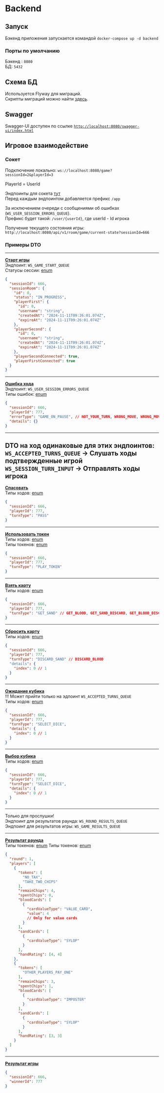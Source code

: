 # Backend

## Запуск

Бэкенд приложения запускается командой `docker-compose up -d backend`

### Порты по умолчанию

Бэкенд : `8080` \
БД: `5432`

## Схема БД

Используется Flyway для миграций. \
Скрипты миграций можно найти [здесь](src/main/resources/db).

## Swagger

Swagger-UI доступен по ссылке [`http://localhost:8080/swagger-ui/index.html`](http://localhost:8080/swagger-ui/index.html)

## Игровое взаимодействие

### Сокет

Подключение локально: `ws://localhost:8080/game?sessionId=2&playerId=3`

PlayerId = UserId

Эндпоинты для сокета [тут](src/main/java/ru/ngtu/sabacc/constants/WebSocketApiEndpoint.java) \
Перед каждым эндпоинтом добавляется префикс `/app` 

За исключением очереди с сообщениями об ошибках (`WS_USER_SESSION_ERRORS_QUEUE`). \
Префикс будет такой: `/user/{userId}`, где userId - Id игрока

Получение текущего состояния игры: `http://localhost:8080/api/v1/room/game/current-state?sessionId=666`

### Примеры DTO

---

**[Старт игры](src/main/java/ru/ngtu/sabacc/system/event/SessionReadyEvent.java)** \
Эндпоинт: `WS_GAME_START_QUEUE` \
Статусы сессии: [enum](src/main/java/ru/ngtu/sabacc/room/SessionRoomStatus.java)

```json
{
  "sessionId": 666,
  "sessionRoom": {
    "id": 0,
    "status": "IN_PROGRESS",
    "playerFirst": {
      "id": 0,
      "username": "string",
      "createdAt": "2024-11-11T09:26:01.074Z",
      "expireAt": "2024-11-11T09:26:01.074Z"
    },
    "playerSecond": {
      "id": 0,
      "username": "string",
      "createdAt": "2024-11-11T09:26:01.074Z",
      "expireAt": "2024-11-11T09:26:01.074Z"
    },
    "playerSecondConnected": true,
    "playerFirstConnected": true
  }
}
```
---

**[Ошибка хода](src/main/kotlin/ru/ngtu/sabacc/gamecore/game/GameErrorDto.kt)** \
Эндпоинт: `WS_USER_SESSION_ERRORS_QUEUE` \
Типы ошибок: [enum](src/main/kotlin/ru/ngtu/sabacc/gamecore/game/GameErrorType.kt)
```json
{
  "sessionId": 666,
  "playerId": 777, 
  "errorType": "GAME_ON_PAUSE", // NOT_YOUR_TURN, WRONG_MOVE, WRONG_MOVE, TOKEN_NOT_FOUND
  "details": {}
}
```
---
DTO на ход одинаковые для этих эндпоинтов: \
`WS_ACCEPTED_TURNS_QUEUE` -> Слушать ходы подтвержденные игрой\
`WS_SESSION_TURN_INPUT` -> Отправлять ходы игрока
---

**[Спасовать](src/main/kotlin/ru/ngtu/sabacc/gamecore/turn/TurnDto.kt)** \
Типы ходов: [enum](src/main/kotlin/ru/ngtu/sabacc/gamecore/turn/TurnType.kt)
```json
{
  "sessionId": 666,
  "playerId": 777,
  "turnType": "PASS"
}
```

---

**[Использовать токен](src/main/kotlin/ru/ngtu/sabacc/gamecore/turn/TurnDto.kt)** \
Типы ходов: [enum](src/main/kotlin/ru/ngtu/sabacc/gamecore/turn/TurnType.kt) \
Типы токенов: [enum](src/main/kotlin/ru/ngtu/sabacc/gamecore/token/Token.kt)
```json
{
  "sessionId": 666,
  "playerId": 777,
  "turnType": "PLAY_TOKEN"
}
```

---

**[Взять карту](src/main/kotlin/ru/ngtu/sabacc/gamecore/turn/TurnDto.kt)** \
Типы ходов: [enum](src/main/kotlin/ru/ngtu/sabacc/gamecore/turn/TurnType.kt)
```json
{
  "sessionId": 666,
  "playerId": 777,
  "turnType": "GET_SAND" // GET_BLOOD, GET_SAND_DISCARD, GET_BLOOD_DISCARD
}
```

---

**[Сбросить карту](src/main/kotlin/ru/ngtu/sabacc/gamecore/turn/TurnDto.kt)** \
Типы ходов: [enum](src/main/kotlin/ru/ngtu/sabacc/gamecore/turn/TurnType.kt)
```json
{
  "sessionId": 666,
  "playerId": 777,
  "turnType": "DISCARD_SAND" // DISCARD_BLOOD
  "details": {
    "index": 0 // 1
  }
}
```

---

**[Ожидание кубика](src/main/kotlin/ru/ngtu/sabacc/gamecore/turn/TurnDto.kt)** \
!!! Может прийти только на эдпоинт `WS_ACCEPTED_TURNS_QUEUE` \
Типы ходов: [enum](src/main/kotlin/ru/ngtu/sabacc/gamecore/turn/TurnType.kt)
```json
{
  "sessionId": 666,
  "playerId": 777,
  "turnType": "SELECT_DICE",
  "details": {
    "index": 0 // 1
  }
}
```

---

**[Выбор кубика](src/main/kotlin/ru/ngtu/sabacc/gamecore/turn/TurnDto.kt)** \
Типы ходов: [enum](src/main/kotlin/ru/ngtu/sabacc/gamecore/turn/TurnType.kt)
```json
{
  "sessionId": 666,
  "playerId": 777,
  "turnType": "SELECT_DICE",
  "details": {
    "index": 0 // 1
  }
}
```

---

Только для прослушки! \
Эндпоинт для результатов раунда: `WS_ROUND_RESULTS_QUEUE` \
Эндпоинт для результатов игры: `WS_GAME_RESULTS_QUEUE`

---

**[Результат раунда](src/main/kotlin/ru/ngtu/sabacc/gamecore/game/GameRoundDto.kt)** \
Типы токенов: [enum](src/main/kotlin/ru/ngtu/sabacc/gamecore/token/Token.kt)
Типы токенов: [enum](src/main/kotlin/ru/ngtu/sabacc/gamecore/card/Card.kt)

```json
{
  "round": 1,
  "players": [
    {
      "tokens": [
        "NO_TAX",
        "TAKE_TWO_CHIPS"
      ],
      "remainChips": 4,
      "spentChips": 0,
      "bloodCards": [
        {
          "cardValueType": "VALUE_CARD",
          "value": 4
          // Only for value cards
        }
      ],
      "sandCards": [
        {
          "cardValueType": "SYLOP"
        }
      ],
      "handRating": [4, 4]
    },
    {
      "tokens": [
        "OTHER_PLAYERS_PAY_ONE"
      ],
      "remainChips": 3,
      "spentChips": 1,
      "bloodCards": [
        {
          "cardValueType": "IMPOSTER"
        }
      ],
      "sandCards": [
        {
          "cardValueType": "SYLOP"
        }
      ],
      "handRating": [3, 3]
    }
  ]
}
```

---

**[Результат игры](src/main/kotlin/ru/ngtu/sabacc/gamecore/game/GameFinishDto.kt)**

```json
{
  "sessionId": 666,
  "winnerId": 777
}
```